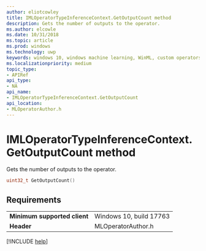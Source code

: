 ```yaml
---
author: eliotcowley
title: IMLOperatorTypeInferenceContext.GetOutputCount method
description: Gets the number of outputs to the operator.
ms.author: elcowle
ms.date: 10/31/2018
ms.topic: article
ms.prod: windows
ms.technology: uwp
keywords: windows 10, windows machine learning, WinML, custom operators, GetOutputCount
ms.localizationpriority: medium
topic_type:
- APIRef
api_type:
- NA
api_name:
- IMLOperatorTypeInferenceContext.GetOutputCount
api_location:
- MLOperatorAuthor.h
---
```


# IMLOperatorTypeInferenceContext.GetOutputCount method

Gets the number of outputs to the operator.

```cpp
uint32_t GetOutputCount()
```

## Requirements

| | |
|-|-|
| **Minimum supported client** | Windows 10, build 17763 |
| **Header** | MLOperatorAuthor.h |

[!INCLUDE [help](../includes/get-help.md)]
